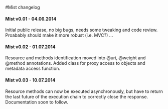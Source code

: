 #Mist changelog

#### Mist v0.01 - 04.06.2014
Initial public release, no big bugs, needs some tweaking and code review. Proabably should make it more robust (i.e. MVC?) ... 

#### Mist v0.02 - 01.07.2014
Resource and methods identification moved into @uri, @weight and @method annotations. Added class for proxy access to objects and metadata access function.

#### Mist v0.03 - 10.07.2014
Resource methods can now be executed asynchronously, but have to return the last future of the execution chain to correctly close the response. Documentation soon to follow.